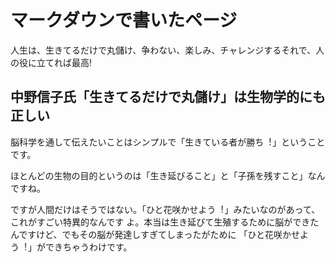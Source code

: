 # マークダウンで書いたページ 
 
人生は、生きてるだけで丸儲け、争わない、楽しみ、チャレンジするそれで、人の役に立てれば最高! 
 
## 中野信子氏「生きてるだけで丸儲け」は生物学的にも正しい 
 
脳科学を通して伝えたいことはシンプルで「生きている者が勝ち︕」ということです。 
 
ほとんどの生物の目的というのは「生き延びること」と「子孫を残すこと」なんですね。 
 
ですが人間だけはそうではない。「ひと花咲かせよう︕」みたいなのがあって、これがすごい特異的なんです
よ。本当は生き延びて生殖するために脳ができたんですけど、でもその脳が発達しすぎてしまったがために
「ひと花咲かせよう︕」ができちゃうわけです。
